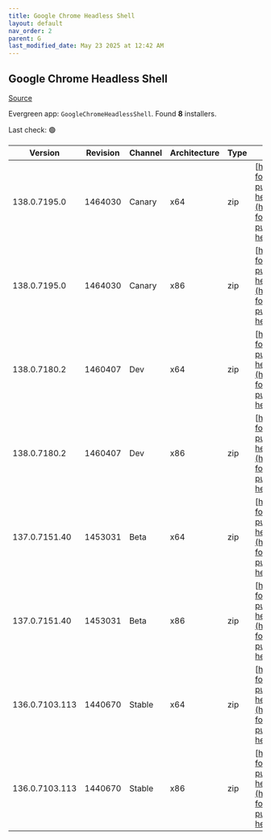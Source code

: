 ```yaml
---
title: Google Chrome Headless Shell
layout: default
nav_order: 2
parent: G
last_modified_date: May 23 2025 at 12:42 AM
---
```


## Google Chrome Headless Shell

[Source](https://googlechromelabs.github.io/chrome-for-testing/)

Evergreen app: `GoogleChromeHeadlessShell`. Found **8** installers.

Last check: 🟢

| Version        | Revision | Channel | Architecture | Type | URI                                                                                                                                                                                                                            |
| -------------- | -------- | ------- | ------------ | ---- | ------------------------------------------------------------------------------------------------------------------------------------------------------------------------------------------------------------------------------ |
| 138.0.7195.0   | 1464030  | Canary  | x64          | zip  | [https://storage.googleapis.com/chrome-for-testing-public/138.0.7195.0/win64/chrome-headless-shell-win64.zip](https://storage.googleapis.com/chrome-for-testing-public/138.0.7195.0/win64/chrome-headless-shell-win64.zip)     |
| 138.0.7195.0   | 1464030  | Canary  | x86          | zip  | [https://storage.googleapis.com/chrome-for-testing-public/138.0.7195.0/win32/chrome-headless-shell-win32.zip](https://storage.googleapis.com/chrome-for-testing-public/138.0.7195.0/win32/chrome-headless-shell-win32.zip)     |
| 138.0.7180.2   | 1460407  | Dev     | x64          | zip  | [https://storage.googleapis.com/chrome-for-testing-public/138.0.7180.2/win64/chrome-headless-shell-win64.zip](https://storage.googleapis.com/chrome-for-testing-public/138.0.7180.2/win64/chrome-headless-shell-win64.zip)     |
| 138.0.7180.2   | 1460407  | Dev     | x86          | zip  | [https://storage.googleapis.com/chrome-for-testing-public/138.0.7180.2/win32/chrome-headless-shell-win32.zip](https://storage.googleapis.com/chrome-for-testing-public/138.0.7180.2/win32/chrome-headless-shell-win32.zip)     |
| 137.0.7151.40  | 1453031  | Beta    | x64          | zip  | [https://storage.googleapis.com/chrome-for-testing-public/137.0.7151.40/win64/chrome-headless-shell-win64.zip](https://storage.googleapis.com/chrome-for-testing-public/137.0.7151.40/win64/chrome-headless-shell-win64.zip)   |
| 137.0.7151.40  | 1453031  | Beta    | x86          | zip  | [https://storage.googleapis.com/chrome-for-testing-public/137.0.7151.40/win32/chrome-headless-shell-win32.zip](https://storage.googleapis.com/chrome-for-testing-public/137.0.7151.40/win32/chrome-headless-shell-win32.zip)   |
| 136.0.7103.113 | 1440670  | Stable  | x64          | zip  | [https://storage.googleapis.com/chrome-for-testing-public/136.0.7103.113/win64/chrome-headless-shell-win64.zip](https://storage.googleapis.com/chrome-for-testing-public/136.0.7103.113/win64/chrome-headless-shell-win64.zip) |
| 136.0.7103.113 | 1440670  | Stable  | x86          | zip  | [https://storage.googleapis.com/chrome-for-testing-public/136.0.7103.113/win32/chrome-headless-shell-win32.zip](https://storage.googleapis.com/chrome-for-testing-public/136.0.7103.113/win32/chrome-headless-shell-win32.zip) |

